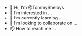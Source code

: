 - 👋 Hi, I’m @TommyShelbys
- 👀 I’m interested in ...
- 🌱 I’m currently learning ...
- 💞️ I’m looking to collaborate on ...
- 📫 How to reach me ...

<!---
TommyShelbys/TommyShelbys is a ✨ special ✨ repository because its `README.md` (this file) appears on your GitHub profile.
You can click the Preview link to take a look at your changes.
--->
